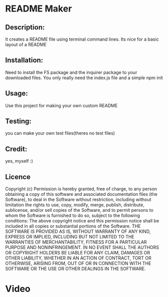 # README Maker

## Description:

It creates a README file using terminal command lines. Its nice for a basic layout of a README

## Installation:

Need to install the FS package and the inquirer package to your downloaded files. You only really need the index.js file and a simple npm init

## Usage:

Use this project for making your own custom README

## Testing:

you can make your own test files(theres no test files)

## Credit:

yes, myself :)

## Licence

Copyright (c) Permission is hereby granted, free of charge, to any person obtaining a copy of this software and associated documentation files (the Software), to deal in the Software without restriction, including without limitation the rights to use, copy, modify, merge, publish, distribute, sublicense, and/or sell copies of the Software, and to permit persons to whom the Software is furnished to do so, subject to the following conditions:  The above copyright notice and this permission notice shall be included in all copies or substantial portions of the Software.  THE SOFTWARE IS PROVIDED AS IS, WITHOUT WARRANTY OF ANY KIND, EXPRESS OR IMPLIED, INCLUDING BUT NOT LIMITED TO THE WARRANTIES OF MERCHANTABILITY, FITNESS FOR A PARTICULAR PURPOSE AND NONINFRINGEMENT. IN NO EVENT SHALL THE AUTHORS OR COPYRIGHT HOLDERS BE LIABLE FOR ANY CLAIM, DAMAGES OR OTHER LIABILITY, WHETHER IN AN ACTION OF CONTRACT, TORT OR OTHERWISE, ARISING FROM, OUT OF OR IN CONNECTION WITH THE SOFTWARE OR THE USE OR OTHER DEALINGS IN THE SOFTWARE.

# Video

